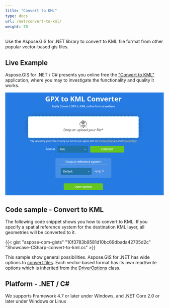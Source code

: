 ```yaml
---
title: "Convert to KML"
type: docs
url: /net/convert-to-kml/
weight: 70
---
```


Use the Aspose.GIS for .NET library to convert to KML file format from other popular vector-based gis files.

## **Live Example**

Aspose.GIS for .NET / C# presents you online free the ["Convert to KML"](https://products.aspose.app/gis/conversion/convert-to-kml) application, where you may to investigate the functionality and quality it works.

![ to KML Converter App](conversion.png)

## **Code sample - Convert to KML**

The following code snippet shows you how to convert to KML. If you specify a spatial reference system for the destination KML layer, all geometries will be converted to it. 

{{< gist "aspose-com-gists" "10f3783b9581d10bc69dbada42705d2c" "Showcase-CSharp-convert-to-kml.cs" >}}

This sample show general possibilities. Aspose.GIS for .NET has wide options to [convert files](https://docs.aspose.com/gis/net/vector-layers/). Each vector-based format has its own read/write options which is inherited from the [DriverOptions](https://apireference.aspose.com/gis/net/aspose.gis/driveroptions) class.

## **Platform - .NET / C#**

We supports Framework 4.7 or later under Windows, and .NET Core 2.0 or later under Windows or Linux
